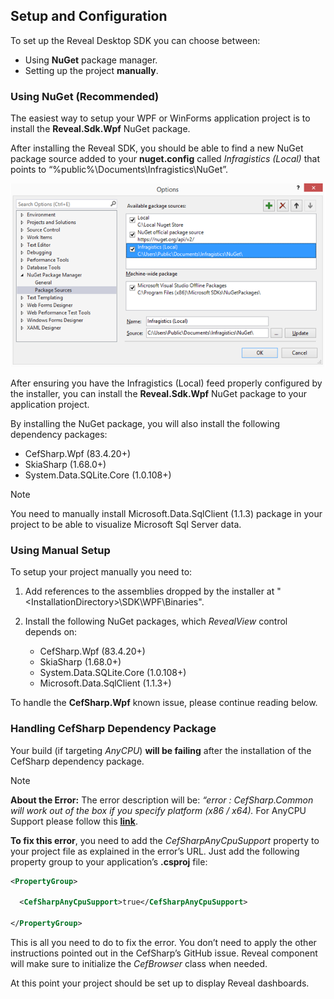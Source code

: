 ## Setup and Configuration

To set up the Reveal Desktop SDK you can choose between:

  - Using **NuGet** package manager.
  - Setting up the project **manually**.

### Using NuGet (Recommended)

The easiest way to setup your WPF or WinForms application project is to
install the **Reveal.Sdk.Wpf** NuGet package.

After installing the Reveal SDK, you should be able to find a new NuGet
package source added to your **nuget.config** called *Infragistics
(Local)* that points to “%public%\\Documents\\Infragistics\\NuGet”.

![addingNugetPackage\_desktop](images/addingNugetPackage_desktop.png)

After ensuring you have the Infragistics (Local) feed properly
configured by the installer, you can install the
**Reveal.Sdk.Wpf** NuGet package to your application
project.

By installing the NuGet package, you will also install the following
dependency packages:

  - CefSharp.Wpf (83.4.20+)
  - SkiaSharp (1.68.0+)
  - System.Data.SQLite.Core (1.0.108+)

> [!NOTE]
> You need to manually install Microsoft.Data.SqlClient (1.1.3) package in
your project to be able to visualize Microsoft Sql Server data.

### Using Manual Setup

To setup your project manually you need to:

1.  Add references to the assemblies dropped by the installer at
    "\<InstallationDirectory\>\\SDK\\WPF\\Binaries".

2.  Install the following NuGet packages, which *RevealView* control
    depends on:
      - CefSharp.Wpf (83.4.20+)
      - SkiaSharp (1.68.0+)
      - System.Data.SQLite.Core (1.0.108+)
      - Microsoft.Data.SqlClient (1.1.3+)

To handle the **CefSharp.Wpf** known issue, please continue reading below.

<a name='cefsharp-fix'></a>
### Handling CefSharp Dependency Package

Your build (if targeting *AnyCPU*) **will be failing** after the
installation of the CefSharp dependency package.

> [!NOTE]
> **About the Error:** The error description will be: *“error :
CefSharp.Common will work out of the box if you specify platform (x86 /
x64).* For AnyCPU Support please follow this
[**link**](https://github.com/cefsharp/CefSharp/issues/1714).

**To fix this error**, you need to add the *CefSharpAnyCpuSupport*
property to your project file as explained in the error’s URL. Just add
the following property group to your application’s **.csproj** file:

``` xml
<PropertyGroup>

  <CefSharpAnyCpuSupport>true</CefSharpAnyCpuSupport>

</PropertyGroup>
```

This is all you need to do to fix the error. You don’t need to apply the other instructions pointed out in the CefSharp’s GitHub issue. Reveal component will make sure to initialize the *CefBrowser* class when needed.

At this point your project should be set up to display Reveal
dashboards.
